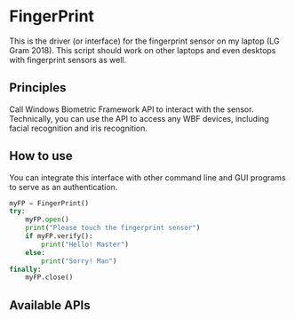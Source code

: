 # FingerPrint

This is the driver (or interface) for the fingerprint sensor on my laptop (LG Gram 2018). This script should work on other laptops and even desktops with fingerprint sensors as well.

## Principles

Call Windows Biometric Framework API to interact with the sensor. Technically, you can use the API to 
access any WBF devices, including facial recognition and iris recognition.

## How to use

You can integrate this interface with other command line and GUI programs to serve as an authentication.

```python
myFP = FingerPrint()
try:
    myFP.open()
    print("Please touch the fingerprint sensor")
    if myFP.verify():
        print("Hello! Master")
    else:
        print("Sorry! Man")
finally:
    myFP.close()
```

## Available APIs
